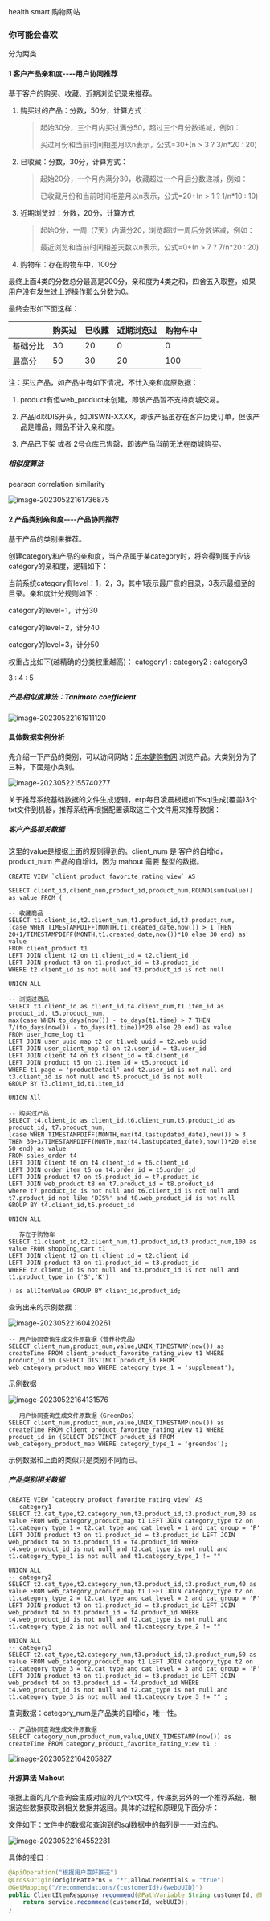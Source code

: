 health smart 购物网站

### 你可能会喜欢

分为两类

#### 1 客户产品亲和度----用户协同推荐

基于客户的购买、收藏、近期浏览记录来推荐。

1. 购买过的产品：分数，50分，计算方式：

   > 起始30分，三个月内买过满分50，超过三个月分数递减，例如：
   >
   > 买过月份和当前时间相差月以n表示，公式=30+(n > 3 ? 3/n*20 : 20)

2. 已收藏：分数，30分，计算方式：

   > 起始20分，一个月内满分30，收藏超过一个月后分数递减，例如：
   >
   > 已收藏月份和当前时间相差月以n表示，公式=20+(n > 1 ? 1/n*10 : 10)
   
3. 近期浏览过：分数，20分，计算方式

   > 起始0分，一周（7天）内满分20，浏览超过一周后分数递减，例如：
   >
   > 最近浏览和当前时间相差天数以n表示，公式=0+(n > 7 ? 7/n*20 : 20)

4. 购物车：存在购物车中，100分

最终上面4类的分数总分最高是200分，亲和度为4类之和，四舍五入取整，如果用户没有发生过上述操作那么分数为0。

最终会形如下面这样：

|          | 购买过 | 已收藏 | 近期浏览过 | 购物车中 |
| -------- | ------ | ------ | ---------- | -------- |
| 基础分比 | 30     | 20     | 0          | 0        |
| 最高分   | 50     | 30     | 20         | 100      |

注：买过产品，如产品中有如下情况，不计入亲和度原数据：

1. product有但web_product未创建，即该产品暂不支持商城交易。

2. 产品id以DIS开头，如DISWN-XXXX，即该产品虽存在客户历史订单，但该产品是赠品，赠品不计入亲和度。

3. 产品已下架 或者 2号仓库已售罄，即该产品当前无法在商城购买。

##### 相似度算法

pearson correlation similarity

![image-20230522161736875](media/images/image-20230522161736875.png)

#### 2 产品类别亲和度----产品协同推荐

基于产品的类别来推荐。

创建category和产品的亲和度，当产品属于某category时，将会得到属于应该category的亲和度，逻辑如下：

当前系统category有level：1，2，3，其中1表示最广意的目录，3表示最细至的目录。亲和度计分规则如下：

category的level=1，计分30

category的level=2，计分40

category的level=3，计分50

权重占比如下(越精确的分类权重越高)：
category1 : category2 : category3

  3   :   4   :    5

##### 产品相似度算法：Tanimoto coefficient

![image-20230522161911120](media/images/image-20230522161911120.png)



#### 具体数据实例分析



先介绍一下产品的类别，可以访问网站：[乐本健购物网](https://www.healthsmart.com.hk/hs-home/#!/link/home) 浏览产品。大类别分为了三种，下面是小类别。

![image-20230522155740277](media/images/image-20230522155740277.png)

关于推荐系统基础数据的文件生成逻辑，erp每日凌晨根据如下sql生成(覆盖)3个txt文件到机器，推荐系统再根据配置读取这三个文件用来推荐数据：

##### 客户产品相关数据

这里的value是根据上面的规则得到的。client_num 是 客户的自增id，product_num 产品的自增id，因为 mahout 需要 整型的数据。

```mysql
CREATE VIEW `client_product_favorite_rating_view` AS 

SELECT client_id,client_num,product_id,product_num,ROUND(sum(value)) as value FROM (

-- 收藏商品
SELECT t1.client_id,t2.client_num,t1.product_id,t3.product_num,
(case WHEN TIMESTAMPDIFF(MONTH,t1.created_date,now()) > 1 THEN 20+1/TIMESTAMPDIFF(MONTH,t1.created_date,now())*10 else 30 end) as value 
FROM client_product t1 
LEFT JOIN client t2 on t1.client_id = t2.client_id 
LEFT JOIN product t3 on t1.product_id = t3.product_id 
WHERE t2.client_id is not null and t3.product_id is not null  

UNION ALL 

-- 浏览过商品
SELECT t3.client_id as client_id,t4.client_num,t1.item_id as product_id, t5.product_num,
max(case WHEN to_days(now()) - to_days(t1.time) > 7 THEN 7/(to_days(now()) - to_days(t1.time))*20 else 20 end) as value
FROM user_home_log t1 
LEFT JOIN user_uuid_map t2 on t1.web_uuid = t2.web_uuid 
LEFT JOIN user_client_map t3 on t2.user_id = t3.user_id 
LEFT JOIN client t4 on t3.client_id = t4.client_id 
LEFT JOIN product t5 on t1.item_id = t5.product_id 
WHERE t1.page = 'productDetail' and t2.user_id is not null and t3.client_id is not null and t5.product_id is not null  
GROUP BY t3.client_id,t1.item_id

UNION All 

-- 购买过产品
SELECT t4.client_id as client_id,t6.client_num,t5.product_id as product_id, t7.product_num,
(case WHEN TIMESTAMPDIFF(MONTH,max(t4.lastupdated_date),now()) > 3 THEN 30+3/TIMESTAMPDIFF(MONTH,max(t4.lastupdated_date),now())*20 else 50 end) as value  
FROM sales_order t4 
LEFT JOIN client t6 on t4.client_id = t6.client_id 
LEFT JOIN order_item t5 on t4.order_id = t5.order_id 
LEFT JOIN product t7 on t5.product_id = t7.product_id 
LEFT JOIN web_product t8 on t7.product_id = t8.product_id 
where t7.product_id is not null and t6.client_id is not null and t7.product_id not like 'DIS%' and t8.web_product_id is not null 
GROUP BY t4.client_id,t5.product_id 

UNION ALL 

-- 存在于购物车
SELECT t1.client_id,t2.client_num,t1.product_id,t3.product_num,100 as value FROM shopping_cart t1 
LEFT JOIN client t2 on t1.client_id = t2.client_id 
LEFT JOIN product t3 on t1.product_id = t3.product_id 
WHERE t2.client_id is not null and t3.product_id is not null and t1.product_type in ('S','K') 

) as allItemValue GROUP BY client_id,product_id;
```

查询出来的示例数据：

![image-20230522160420261](media/images/image-20230522160420261.png)



```mysql
-- 用户协同查询生成文件原数据（营养补充品）
SELECT client_num,product_num,value,UNIX_TIMESTAMP(now()) as createTime FROM client_product_favorite_rating_view t1 WHERE product_id in (SELECT DISTINCT product_id FROM web_category_product_map WHERE category_type_1 = 'supplement');
```

示例数据

![image-20230522164131576](media/images/image-20230522164131576.png)

```mysql
-- 用户协同查询生成文件原数据（GreenDos）
SELECT client_num,product_num,value,UNIX_TIMESTAMP(now()) as createTime FROM client_product_favorite_rating_view t1 WHERE product_id in (SELECT DISTINCT product_id FROM web_category_product_map WHERE category_type_1 = 'greendos');
```

示例数据和上面的类似只是类别不同而已。

##### 产品类别相关数据

```mysql
CREATE VIEW `category_product_favorite_rating_view` AS 
-- category1
SELECT t2.cat_type,t2.category_num,t3.product_id,t3.product_num,30 as value FROM web_category_product_map t1 LEFT JOIN category_type t2 on t1.category_type_1 = t2.cat_type and cat_level = 1 and cat_group = 'P' LEFT JOIN product t3 on t1.product_id = t3.product_id LEFT JOIN web_product t4 on t3.product_id = t4.product_id WHERE t4.web_product_id is not null and t2.cat_type is not null and t1.category_type_1 is not null and t1.category_type_1 != "" 

UNION ALL 
-- category2
SELECT t2.cat_type,t2.category_num,t3.product_id,t3.product_num,40 as value FROM web_category_product_map t1 LEFT JOIN category_type t2 on t1.category_type_2 = t2.cat_type and cat_level = 2 and cat_group = 'P' LEFT JOIN product t3 on t1.product_id = t3.product_id LEFT JOIN web_product t4 on t3.product_id = t4.product_id WHERE t4.web_product_id is not null and t2.cat_type is not null and t1.category_type_2 is not null and t1.category_type_2 != "" 

UNION ALL 
-- category3
SELECT t2.cat_type,t2.category_num,t3.product_id,t3.product_num,50 as value FROM web_category_product_map t1 LEFT JOIN category_type t2 on t1.category_type_3 = t2.cat_type and cat_level = 3 and cat_group = 'P' LEFT JOIN product t3 on t1.product_id = t3.product_id LEFT JOIN web_product t4 on t3.product_id = t4.product_id WHERE t4.web_product_id is not null and t2.cat_type is not null and t1.category_type_3 is not null and t1.category_type_3 != "" ;
```

查询数据：category_num是产品类的自增id，唯一性。

```mysql
-- 产品协同查询生成文件原数据
SELECT category_num,product_num,value,UNIX_TIMESTAMP(now()) as createTime FROM category_product_favorite_rating_view t1 ;
```

![image-20230522164205827](media/images/image-20230522164205827.png)

#### 开源算法 Mahout

根据上面的几个查询会生成对应的几个txt文件，传递到另外的一个推荐系统，根据这些数据获取到相关数据并返回。具体的过程和原理见下面分析：

文件如下：文件中的数据和查询到的sql数据中的每列是一一对应的。

![image-20230522164552281](media/images/image-20230522164552281.png)

具体的接口：

```java
@ApiOperation("根据用户喜好推送")
@CrossOrigin(originPatterns = "*",allowCredentials = "true")
@GetMapping("/recommendations/{customerId}/{webUUID}")
public ClientItemResponse recommend(@PathVariable String customerId, @PathVariable String webUUID) throws IOException, TasteException {
    return service.recommend(customerId, webUUID);
}
```